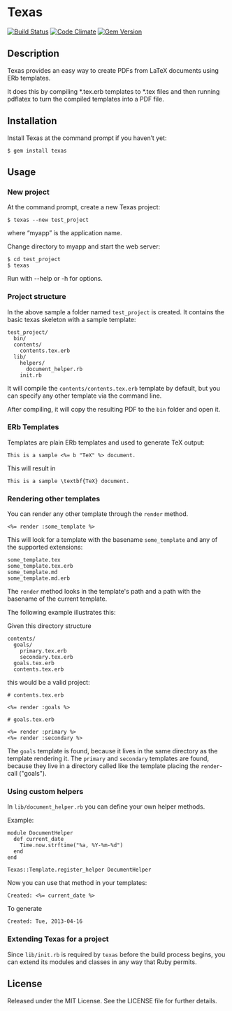 # Texas

[![Build Status](https://travis-ci.org/rrrene/texas.png?branch=master)](https://travis-ci.org/rrrene/texas) 
[![Code Climate](https://codeclimate.com/github/rrrene/texas.png)](https://codeclimate.com/github/rrrene/texas)
[![Gem Version](https://badge.fury.io/rb/texas.png)](http://badge.fury.io/rb/texas)

## Description

Texas provides an easy way to create PDFs from LaTeX documents using ERb templates.

It does this by compiling *.tex.erb templates to *.tex files and then running pdflatex to turn the compiled templates into a PDF file.



## Installation

Install Texas at the command prompt if you haven’t yet:

    $ gem install texas



## Usage

### New project

At the command prompt, create a new Texas project:

    $ texas --new test_project
    
where “myapp” is the application name.

Change directory to myapp and start the web server:

    $ cd test_project
    $ texas
    
Run with --help or -h for options.



### Project structure    
  
In the above sample a folder named `test_project` is created. It contains the basic texas skeleton with a sample template:

    test_project/
      bin/
      contents/
        contents.tex.erb
      lib/
        helpers/
          document_helper.rb
        init.rb

It will compile the `contents/contents.tex.erb` template by default, but you can specify any other template via the command line. 

After compiling, it will copy the resulting PDF to the `bin` folder and open it.



### ERb Templates

Templates are plain ERb templates and used to generate TeX output:

    This is a sample <%= b "TeX" %> document.

This will result in 

    This is a sample \textbf{TeX} document.



### Rendering other templates

You can render any other template through the `render` method.

    <%= render :some_template %>

This will look for a template with the basename `some_template` and any of the supported extensions:

    some_template.tex
    some_template.tex.erb
    some_template.md
    some_template.md.erb

The `render` method looks in the template's path and a path with the basename of the current template.

The following example illustrates this:

Given this directory structure

    contents/
      goals/
        primary.tex.erb
        secondary.tex.erb
      goals.tex.erb
      contents.tex.erb

this would be a valid project:

    # contents.tex.erb

    <%= render :goals %>

    # goals.tex.erb

    <%= render :primary %>
    <%= render :secondary %>

The `goals` template is found, because it lives in the same directory as the template rendering it. The `primary` and `secondary` templates are found, because they live in a directory called like the template placing the `render`-call ("goals").



### Using custom helpers

In `lib/document_helper.rb` you can define your own helper methods.

Example:

    module DocumentHelper
      def current_date
        Time.now.strftime("%a, %Y-%m-%d")
      end
    end

    Texas::Template.register_helper DocumentHelper

Now you can use that method in your templates:

    Created: <%= current_date %>

To generate

    Created: Tue, 2013-04-16



### Extending Texas for a project

Since `lib/init.rb` is required by `texas` before the build process begins, you can extend its modules and classes in any way that Ruby permits.



## License

Released under the MIT License. See the LICENSE file for further details.
